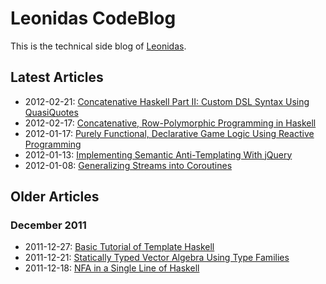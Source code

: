 # Leonidas CodeBlog

This is the technical side blog of [Leonidas](http://leonidasoy.fi/).

## Latest Articles

* 2012-02-21: [Concatenative Haskell Part II: Custom DSL Syntax Using QuasiQuotes](https://github.com/leonidas/codeblog/blob/master/2012/2012-02-21-concatenative-haskell-ii-dsl.md)
* 2012-02-17: [Concatenative, Row-Polymorphic Programming in Haskell](https://github.com/leonidas/codeblog/blob/master/2012/2012-02-17-concatenative-haskell.md)
* 2012-01-17: [Purely Functional, Declarative Game Logic Using Reactive Programming](https://github.com/leonidas/codeblog/blob/master/2012/2012-01-17-declarative-game-logic-afrp.md)
* 2012-01-13: [Implementing Semantic Anti-Templating With jQuery](https://github.com/leonidas/codeblog/blob/master/2012/2012-01-13-implementing-semantic-anti-templating-with-jquery.md)
* 2012-01-08: [Generalizing Streams into Coroutines](https://github.com/leonidas/codeblog/blob/master/2012/2012-01-08-streams-coroutines.md)

## Older Articles

### December 2011

* 2011-12-27: [Basic Tutorial of Template Haskell](https://github.com/leonidas/codeblog/blob/master/2011/2011-12-27-template-haskell.md)
* 2011-12-21: [Statically Typed Vector Algebra Using Type Families](https://github.com/leonidas/codeblog/blob/master/2011/2011-12-21-static-vector-algebra.md)
* 2011-12-18: [NFA in a Single Line of Haskell](https://github.com/leonidas/codeblog/blob/master/2011/2011-12-18-haskell-nfa.md)
